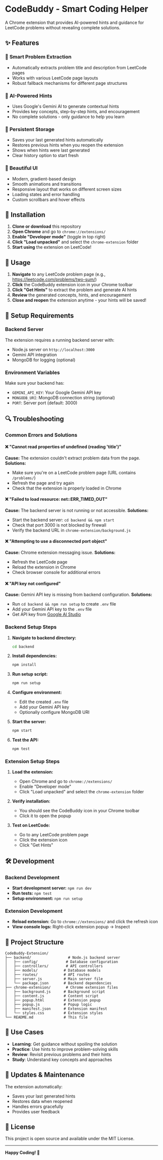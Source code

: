 # CodeBuddy - Smart Coding Helper

A Chrome extension that provides AI-powered hints and guidance for LeetCode problems without revealing complete solutions.

## ✨ Features

### 🎯 **Smart Problem Extraction**
- Automatically extracts problem title and description from LeetCode pages
- Works with various LeetCode page layouts
- Robust fallback mechanisms for different page structures

### 🤖 **AI-Powered Hints**
- Uses Google's Gemini AI to generate contextual hints
- Provides key concepts, step-by-step hints, and encouragement
- No complete solutions - only guidance to help you learn

### 💾 **Persistent Storage**
- Saves your last generated hints automatically
- Restores previous hints when you reopen the extension
- Shows when hints were last generated
- Clear history option to start fresh

### 🎨 **Beautiful UI**
- Modern, gradient-based design
- Smooth animations and transitions
- Responsive layout that works on different screen sizes
- Loading states and error handling
- Custom scrollbars and hover effects

## 🚀 Installation

1. **Clone or download** this repository
2. **Open Chrome** and go to `chrome://extensions/`
3. **Enable "Developer mode"** (toggle in top right)
4. **Click "Load unpacked"** and select the `chrome-extension` folder
5. **Start using** the extension on LeetCode!

## 📖 Usage

1. **Navigate** to any LeetCode problem page (e.g., https://leetcode.com/problems/two-sum/)
2. **Click** the CodeBuddy extension icon in your Chrome toolbar
3. **Click "Get Hints"** to extract the problem and generate AI hints
4. **Review** the generated concepts, hints, and encouragement
5. **Close and reopen** the extension anytime - your hints will be saved!

## 🔧 Setup Requirements

### Backend Server
The extension requires a running backend server with:
- Node.js server on `http://localhost:3000`
- Gemini API integration
- MongoDB for logging (optional)

### Environment Variables
Make sure your backend has:
- `GEMINI_API_KEY`: Your Google Gemini API key
- `MONGODB_URI`: MongoDB connection string (optional)
- `PORT`: Server port (default: 3000)

## 🔍 Troubleshooting

### Common Errors and Solutions

#### ❌ "Cannot read properties of undefined (reading 'title')"
**Cause:** The extension couldn't extract problem data from the page.
**Solutions:**
- Make sure you're on a LeetCode problem page (URL contains `/problems/`)
- Refresh the page and try again
- Check that the extension is properly loaded in Chrome

#### ❌ "Failed to load resource: net::ERR_TIMED_OUT"
**Cause:** The backend server is not running or not accessible.
**Solutions:**
- Start the backend server: `cd backend && npm start`
- Check that port 3000 is not blocked by firewall
- Verify the backend URL in `chrome-extension/background.js`

#### ❌ "Attempting to use a disconnected port object"
**Cause:** Chrome extension messaging issue.
**Solutions:**
- Refresh the LeetCode page
- Reload the extension in Chrome
- Check browser console for additional errors

#### ❌ "API key not configured"
**Cause:** Gemini API key is missing from backend configuration.
**Solutions:**
- Run `cd backend && npm run setup` to create `.env` file
- Add your Gemini API key to the `.env` file
- Get API key from [Google AI Studio](https://makersuite.google.com/app/apikey)

### Backend Setup Steps

1. **Navigate to backend directory:**
   ```bash
   cd backend
   ```

2. **Install dependencies:**
   ```bash
   npm install
   ```

3. **Run setup script:**
   ```bash
   npm run setup
   ```

4. **Configure environment:**
   - Edit the created `.env` file
   - Add your Gemini API key
   - Optionally configure MongoDB URI

5. **Start the server:**
   ```bash
   npm start
   ```

6. **Test the API:**
   ```bash
   npm test
   ```

### Extension Setup Steps

1. **Load the extension:**
   - Open Chrome and go to `chrome://extensions/`
   - Enable "Developer mode"
   - Click "Load unpacked" and select the `chrome-extension` folder

2. **Verify installation:**
   - You should see the CodeBuddy icon in your Chrome toolbar
   - Click it to open the popup

3. **Test on LeetCode:**
   - Go to any LeetCode problem page
   - Click the extension icon
   - Click "Get Hints"

## 🛠️ Development

### Backend Development
- **Start development server:** `npm run dev`
- **Run tests:** `npm test`
- **Setup environment:** `npm run setup`

### Extension Development
- **Reload extension:** Go to `chrome://extensions/` and click the refresh icon
- **View console logs:** Right-click extension popup → Inspect

## 📝 Project Structure

```
CodeBuddy-Extension/
├── backend/                 # Node.js backend server
│   ├── config/             # Database configuration
│   ├── controllers/        # API controllers
│   ├── models/            # Database models
│   ├── routes/            # API routes
│   ├── server.js          # Main server file
│   └── package.json       # Backend dependencies
├── chrome-extension/       # Chrome extension files
│   ├── background.js      # Background script
│   ├── content.js         # Content script
│   ├── popup.html         # Extension popup
│   ├── popup.js           # Popup logic
│   ├── manifest.json      # Extension manifest
│   └── styles.css         # Extension styles
└── README.md              # This file
```

## 🎯 Use Cases

- **Learning**: Get guidance without spoiling the solution
- **Practice**: Use hints to improve problem-solving skills
- **Review**: Revisit previous problems and their hints
- **Study**: Understand key concepts and approaches

## 🔄 Updates & Maintenance

The extension automatically:
- Saves your last generated hints
- Restores data when reopened
- Handles errors gracefully
- Provides user feedback

## 📝 License

This project is open source and available under the MIT License.

---

**Happy Coding! 🚀** 